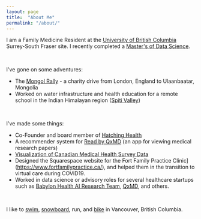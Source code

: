 ```yaml
---
layout: page
title:  "About Me"
permalink: "/about/"
---
```


I am a Family Medicine Resident at the [University of British Columbia](http://mdprogram.med.ubc.ca/2016/10/11/md-student-daniel-raff-receives-the-2016-canadian-medical-hall-of-fame-award/) Surrey-South Fraser site. I recently completed a [Master's of Data Science](https://masterdatascience.science.ubc.ca/).


<br>


I've gone on some adventures:

* The [Mongol Rally](https://danielraff.com/travel/Mongol-Rally.html) - a charity drive from London, England to Ulaanbaatar, Mongolia  
* Worked on water infrastructure and health education for a remote school in the Indian Himalayan region ([Spiti Valley](https://en.wikipedia.org/wiki/Spiti_Valley))  

<br>

I've made some things:

* Co-Founder and board member of [Hatching Health](http://www.hatchinghealth.com/)
* A recommender system for [Read by QxMD](https://qxmd.com/read-by-qxmd) (an app for viewing medical research papers)
* [Visualization of Canadian Medical Health Survey Data](https://raffrica.shinyapps.io/cad_mental_health_viz/)
* Designed the Squarespace website for the Fort Family Practice Clinic](https://www.fortfamilypractice.ca/), and helped them in the transition to virtual care during COVID19. 
* Worked in data science or advisory roles for several healthcare startups such as [Babylon Health AI Research Team](https://www.babylonhealth.com/ai), [QxMD](https://qxmd.com/read-by-qxmd), and others.  

<br>

I like to [swim](http://vancouver.ca/parks-recreation-culture/kitsilano-pool.aspx), [snowboard](https://www.whistlerblackcomb.com/), run, and [bike](https://www.rbcgranfondo.com/whistler/) in Vancouver, British Columbia.  
